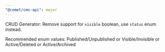 ```yaml
---
"@comet/cms-api": major
---
```


CRUD Generator: Remove support for `visible` boolean, use `status` enum instead.

Recommended enum values: Published/Unpublished or Visible/Invisible or Active/Deleted or Active/Archived

